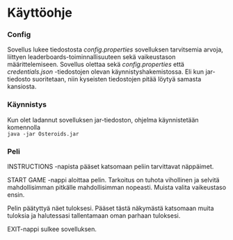 # Käyttöohje

### Config
Sovellus lukee tiedostosta *config.properties* sovelluksen tarvitsemia arvoja, liittyen leaderboards-toiminnallisuuteen
sekä vaikeustason määrittelemiseen. 
Sovellus olettaa sekä *config.properties* että *credentials.json* -tiedostojen olevan käynnistyshakemistossa. Eli kun jar-tiedosto
suoritetaan, niin kyseisten tiedostojen pitää löytyä samasta kansiosta.


### Käynnistys

Kun olet ladannut sovelluksen jar-tiedoston, ohjelma käynnistetään komennolla  
``
java -jar Osteroids.jar
``

### Peli

INSTRUCTIONS -napista pääset katsomaan peliin tarvittavat näppäimet.

START GAME -nappi aloittaa pelin. Tarkoitus on tuhota vihollinen ja selvitä mahdollisimman pitkälle mahdollisimman nopeasti.
Muista valita vaikeustaso ensin.

Pelin päätyttyä näet tuloksesi. Pääset tästä näkymästä katsomaan muita tuloksia ja halutessasi tallentamaan oman parhaan tuloksesi.   

EXIT-nappi sulkee sovelluksen.


